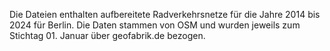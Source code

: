 Die Dateien enthalten aufbereitete Radverkehrsnetze für die Jahre 2014 bis 2024 für Berlin. Die Daten stammen von OSM und wurden jeweils zum Stichtag 01. Januar über geofabrik.de bezogen. 
